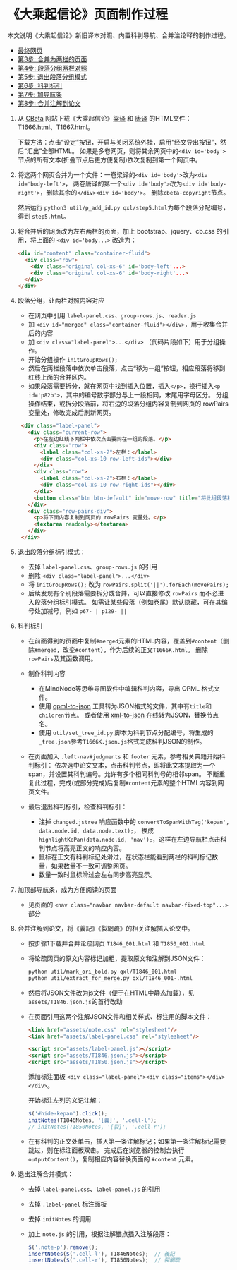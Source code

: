 # 《大乘起信论》页面制作过程

本文说明《大乘起信论》新旧译本对照、内置科判导航、合并注论释的制作过程。

- [最终网页](T1666K.html)
- [第3步: 合并为两栏的页面](step3.html)
- [第4步: 段落分组两栏对照](step4.html)
- [第5步: 退出段落分组模式](step5.html)
- [第6步: 科判标引](step6.html)
- [第7步: 加导航条](step7.html)
- [第8步: 合并注解到论文](step8.html)

1. 从 [CBeta][CB] 网站下载《大乘起信论》[梁译][T1666] 和 [唐译][T1667] 的HTML文件：T1666.html、T1667.html。

   下载方法：点击“设定”按钮，开启与关闭系统外挂，启用“经文导出按钮”，然后“汇出”全部HTML。
   如果是多卷网页，则将其余网页中的`<div id='body'>`节点的所有文本(折叠节点后更方便复制)依次复制到第一个网页中。

2. 将这两个网页合并为一个文件：一卷梁译的`<div id='body'>`改为`<div id='body-left'>`，
   两卷唐译的第一个`<div id='body'>`改为`<div id='body-right'>`，删除其余的`</div><div id='body'>`。
   删除`cbeta-copyright`节点。
   
   然后运行 `python3 util/p_add_id.py qxl/step5.html`为每个段落分配编号，得到 `step5.html`。
   
3. 将合并后的网页改为左右两栏的页面，加上 bootstrap、jquery、cb.css 的引用，将上面的 `<div id='body...>` 改造为：

    ```html
    <div id="content" class="container-fluid">
      <div class="row">
        <div class="original col-xs-6" id='body-left'...>
        <div class="original col-xs-6" id='body-right'...>
      </div>
    </div>
    ```

4. 段落分组，让两栏对照内容对应

   - 在网页中引用 `label-panel.css`、`group-rows.js`、`reader.js`
   - 加 `<div id="merged" class="container-fluid"></div>`，用于收集合并后的内容
   - 加 `<div class="label-panel">...</div>` （代码片段如下）用于分组操作。
   - 开始分组操作 `initGroupRows();`
   - 然后在两栏段落中依次单击段落，点击“移为一组”按钮，相应段落将移到红线上面的合并区内。
   - 如果段落需要拆分，就在网页中找到插入位置，插入`</p>`，换行插入`<p id='p82b'>`，其中的编号数字部分与上一段相同，末尾用字母区分。
     分组操作结束，或拆分段落前，将右边的段落分组内容复制到网页的 rowPairs 变量处，修改完成后刷新网页。

   ```html
    <div class="label-panel">
      <div class="current-row">
        <p>在左边红线下两栏中依次点击要同在一组的段落。</p>
        <div class="row">
          <label class="col-xs-2">左栏：</label>
          <div class="col-xs-10 row-left-ids"></div>
        </div>
        <div class="row">
          <label class="col-xs-2">右栏：</label>
          <div class="col-xs-10 row-right-ids"></div>
        </div>
        <button class="btn btn-default" id="move-row" title="将此组段落移到左上的合并区，成为左右对照的一组">移为一组</button>
      </div>
      <div class="row-pairs-div">
        <p>将下面内容复制到网页的 rowPairs 变量处。</p>
        <textarea readonly></textarea>
      </div>
    </div>
   ```

5. 退出段落分组标引模式：
   - 去掉 `label-panel.css`、`group-rows.js` 的引用
   - 删除 `<div class="label-panel">...</div>`
   - 将 `initGroupRows();` 改为 `rowPairs.split('||').forEach(movePairs);`
   - 后续发现有个别段落需要拆分或合并，可以直接修改 `rowPairs` 而不必进入段落分组标引模式。
     如需让某些段落（例如卷尾）默认隐藏，可在其编号处加减号，例如 `p67- | p129- ||`

6. 科判标引
   - 在前面得到的页面中复制`#merged`元素的HTML内容，覆盖到`#content`（删除`#merged`，改变`#content`），作为后续的正文`T1666K.html`。
     删除`rowPairs`及其函数调用。

   - 制作科判内容
     - 在MindNode等思维导图软件中编辑科判内容，导出 OPML 格式文件。
     - 使用 [opml-to-json][opml-to-json] 工具转为JSON格式的文件，其中有`title`和`children`节点。
       或者使用 [xml-to-json][xml-to-json] 在线转为JSON，替换节点名。
     - 使用 `util/set_tree_id.py` 脚本为科判节点分配编号，将生成的`_tree.json`参考`T1666K.json.js`格式完成科判JSON的制作。

   - 在页面加入 `.left-nav#judgments` 和 `footer` 元素，参考相关典籍开始科判标引：
     依次选中论文文本，点击科判节点，即将此文本提取为一个span，并设置其科判编号。允许有多个相同科判号的相邻span。
     不断重复此过程，完成(或部分完成)后复制`#content`元素的整个HTML内容到网页文件。

   - 最后退出科判标引，检查科判标引：
     - 注掉 `changed.jstree` 响应函数中的 `convertToSpanWithTag('kepan', data.node.id, data.node.text);`，
       换成 `highlightKePan(data.node.id, 'nav');`，这样在左边导航栏点击科判节点将高亮正文的响应内容。
     - 鼠标在正文有科判标记处滑过，在状态栏能看到两栏的科判标记数量，如果数量不一致可调整网页。
     - 数量一致时鼠标滑过会左右同步高亮显示。

7. 加顶部导航条，成为方便阅读的页面
   - 见页面的 `<nav class="navbar navbar-default navbar-fixed-top"...>` 部分

8. 合并注解到论文，将《義記》《裂網疏》的相关注解插入论文中。
   - 按步骤1下载并合并论疏网页 `T1846_001.html` 和 `T1850_001.html`
   - 将论疏网页的原文内容标记加粗，提取原文和注解到JSON文件：

     ```sh
     python util/mark_ori_bold.py qxl/T1846_001.html
     python util/extract_for_merge.py qxl/T1846_001-.html
     ```
   - 然后将JSON文件改为js文件（便于在HTML中静态加载），见`assets/T1846.json.js`的首行改动

   - 在页面引用这两个注解JSON文件和相关样式、标注用的脚本文件：

     ```html
     <link href="assets/note.css" rel="stylesheet"/>
     <link href="assets/label-panel.css" rel="stylesheet"/>

     <script src="assets/label-panel.js"></script>
     <script src="assets/T1846.json.js"></script>
     <script src="assets/T1850.json.js"></script>
     ```

     添加标注面板 `<div class="label-panel"><div class="items"></div></div>`。

     开始标注左列的义记注解：

     ```js
     $('#hide-kepan').click();
     initNotes(T1846Notes, '[義]', '.cell-l');
     // initNotes(T1850Notes, '[裂]', '.cell-r');
     ```

   - 在有科判的正文处单击，插入第一条注解标记；如果第一条注解标记需要跳过，则在标注面板双击。
     完成后在浏览器的控制台执行 `outputContent()`，复制相应内容替换页面的 `#content` 元素。

9. 退出注解合并模式：
   - 去掉 `label-panel.css`、`label-panel.js` 的引用
   - 去掉 `.label-panel` 标注面板
   - 去掉 `initNotes` 的调用
   - 加上 `note.js` 的引用，根据注解锚点插入注解段落：

     ```js
     $('.note-p').remove();
     insertNotes($('.cell-l'), T1846Notes);  // 義記
     insertNotes($('.cell-r'), T1850Notes);  // 裂網疏
     ```

[CB]: http://cbetaonline.cn
[T1666]: http://cbetaonline.cn/zh/T1666_001
[T1667]: http://cbetaonline.cn/zh/T1667_001
[opml-to-json]: https://github.com/azu/opml-to-json
[xml-to-json]: https://www.convertjson.com/xml-to-json.htm
